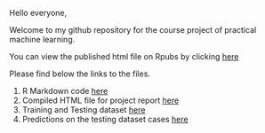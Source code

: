 Hello everyone,

Welcome to my github repository for the course project of practical machine learning.

You can view the published html file on Rpubs by clicking [here](http://rpubs.com/GauravTiwari1/226594)

Please find below the links to the files.

1. R Markdown code [here](./Project_Report.Rmd)
2. Compiled HTML file for project report [here](./Project_Report.html) 
3. Training and Testing dataset [here](./Data)
4. Predictions on the testing dataset cases [here](./Prediction)

